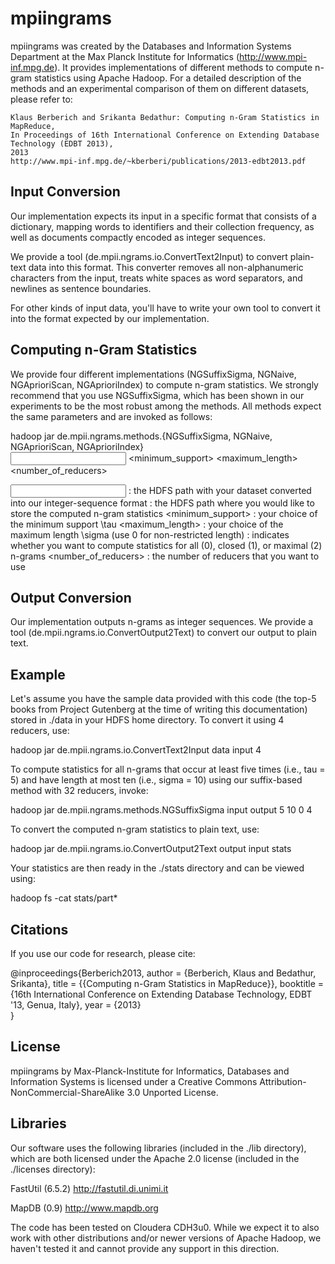 mpiingrams
==========

mpiingrams was created by the Databases and Information Systems Department
at the Max Planck Institute for Informatics (http://www.mpi-inf.mpg.de). It 
provides implementations of different methods to compute n-gram statistics
using Apache Hadoop. For a detailed description of the methods and an
experimental comparison of them on different datasets, please refer to:

    Klaus Berberich and Srikanta Bedathur: Computing n-Gram Statistics in MapReduce,
    In Proceedings of 16th International Conference on Extending Database Technology (EDBT 2013),
    2013
    http://www.mpi-inf.mpg.de/~kberberi/publications/2013-edbt2013.pdf

## Input Conversion

Our implementation expects its input in a specific format that consists of a 
dictionary, mapping words to identifiers and their collection frequency, as 
well as documents compactly encoded as integer sequences.

We provide a tool (de.mpii.ngrams.io.ConvertText2Input) to convert plain-text
data into this format. This converter removes all non-alphanumeric characters
from the input, treats white spaces as word separators, and newlines as
sentence boundaries.

For other kinds of input data, you'll have to write your own tool to convert it
into the format expected by our implementation.

## Computing n-Gram Statistics

We provide four different implementations (NGSuffixSigma, NGNaive, NGAprioriScan, 
NGAprioriIndex) to compute n-gram statistics. We strongly recommend that you use
NGSuffixSigma, which has been shown in our experiments to be the most robust
among the methods. All methods expect the same parameters and are invoked as follows:

hadoop jar de.mpii.ngrams.methods.{NGSuffixSigma, NGNaive, NGAprioriScan, NGAprioriIndex}\
 <input> <output> <minimum_support> <maximum_length> <type> <number_of_reducers>

<input> : the HDFS path with your dataset converted into our integer-sequence format
<output> : the HDFS path where you would like to store the computed n-gram statistics
<minimum_support> : your choice of the minimum support \tau
<maximum_length> : your choice of the maximum length \sigma (use 0 for non-restricted length)
<type> : indicates whether you want to compute statistics for all (0), closed (1), or maximal (2) n-grams
<number_of_reducers> : the number of reducers that you want to use

## Output Conversion

Our implementation outputs n-grams as integer sequences. We provide a tool 
(de.mpii.ngrams.io.ConvertOutput2Text) to convert our output to plain text.

## Example

Let's assume you have the sample data provided with this code (the top-5 books 
from Project Gutenberg at the time of writing this documentation) stored in 
./data in your HDFS home directory. To convert it using 4 reducers, use:

hadoop jar de.mpii.ngrams.io.ConvertText2Input data input 4

To compute statistics for all n-grams that occur at least five times
(i.e., tau = 5) and have length at most ten (i.e., sigma = 10) using our
suffix-based method with 32 reducers, invoke:

hadoop jar de.mpii.ngrams.methods.NGSuffixSigma input output 5 10 0 4

To convert the computed n-gram statistics to plain text, use:

hadoop jar de.mpii.ngrams.io.ConvertOutput2Text output input stats

Your statistics are then ready in the ./stats directory and can be viewed using:

hadoop fs -cat stats/part*

## Citations

If you use our code for research, please cite:

@inproceedings{Berberich2013,
  author = {Berberich, Klaus and Bedathur, Srikanta},
  title = {{Computing n-Gram Statistics in MapReduce}},
  booktitle = {16th International Conference on Extending Database Technology, EDBT '13, Genua, Italy},
  year = {2013}  
}

## License

mpiingrams by Max-Planck-Institute for Informatics, Databases 
and Information Systems is licensed under a Creative Commons 
Attribution-NonCommercial-ShareAlike 3.0 Unported License.

## Libraries

Our software uses the following libraries (included in the ./lib directory),
which are both licensed under the Apache 2.0 license (included in the 
./licenses directory):

FastUtil (6.5.2)
http://fastutil.di.unimi.it

MapDB (0.9)
http://www.mapdb.org

The code has been tested on Cloudera CDH3u0. While we expect it to also work
with other distributions and/or newer versions of Apache Hadoop, we haven't 
tested it and cannot provide any support in this direction.